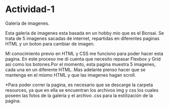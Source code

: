 # Actividad-1
Galería de imagenes.

Esta galería de imagenes esta basada en un hobby mio que es el Bonsai. Se trata de 5 imagenes sacadas de internet, repartidas en diferentes paginas HTML y un boton para cambiar de imagen. 

Mi conocimiento previo en HTML y CSS me funciono para poder hacer esta pagina. En este proceso me di cuenta que necesito repasar Flexbox y Grid asi como los botones.Por el momento, esta pagina muestra 5 imagenes, cada una en un diferente HTML. Mas adelante pienso hacer que se mantenga en el mismo HTML y que las imagenes hagan scroll.

*Para poder correr la pagina, es necesario que se descarge la carpeta resources, ya que en ella se encuentran los archivos img y css los cuales poseen las fotos de la galeria y el archivo .css para la estilización de la pagina.
